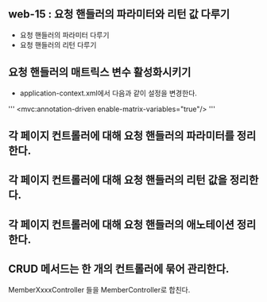 ## web-15 : 요청 핸들러의 파라미터와 리턴 값 다루기
- 요청 핸들러의 파라미터 다루기
- 요청 핸들러의 리턴 다루기

## 요청 핸들러의 매트릭스 변수 활성화시키기
- application-context.xml에서 다음과 같이 설정을 변경한다.

'''
<mvc:annotation-driven enable-matrix-variables="true"/>
'''

## 각 페이지 컨트롤러에 대해 요청 핸들러의  파라미터를 정리한다.

## 각 페이지 컨트롤러에 대해 요청 핸들러의  리턴 값을 정리한다.

## 각 페이지 컨트롤러에 대해 요청 핸들러의  애노테이션 정리한다.

## CRUD 메서드는 한 개의 컨트롤러에 묶어 관리한다.

MemberXxxxController 들을 MemberController로 합친다.